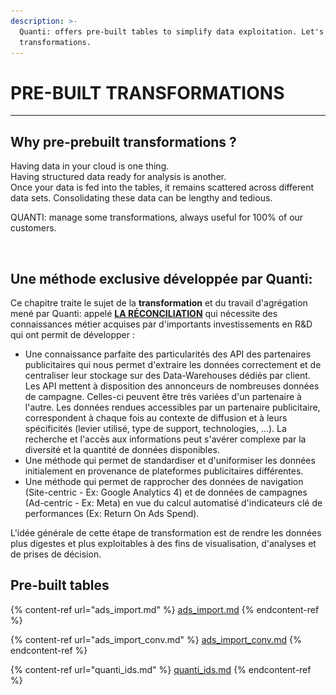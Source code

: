 ```yaml
---
description: >-
  Quanti: offers pre-built tables to simplify data exploitation. Let's jump into
  transformations.
---
```


# PRE-BUILT TRANSFORMATIONS

***

## Why pre-prebuilt transformations ?

Having data in your cloud is one thing. \
Having structured data ready for analysis is another.\
Once your data is fed into the tables, it remains scattered across different data sets. Consolidating these data can be lengthy and tedious.

QUANTI: manage some transformations, always useful for 100% of our customers.



<figure><img src="../.gitbook/assets/Capture d’écran 2024-04-09 à 16.39.08.png" alt=""><figcaption></figcaption></figure>

## Une méthode exclusive développée par Quanti:

Ce chapitre traite le sujet de la **transformation** et du travail d'agrégation mené par Quanti: appelé [**LA RÉCONCILIATION**](le-principe-de-reconciliation.md) qui nécessite des connaissances métier acquises par d'importants investissements en R\&D qui ont permit de développer :&#x20;

* Une connaissance parfaite des particularités des API des partenaires publicitaires qui nous permet d'extraire les données correctement et de centraliser leur stockage sur des Data-Warehouses dédiés par client. Les API mettent à disposition des annonceurs de nombreuses données de campagne. Celles-ci peuvent être très variées d'un partenaire à l'autre. Les données rendues accessibles par un partenaire publicitaire, correspondent à chaque fois au contexte de diffusion et à leurs spécificités (levier utilisé, type de support, technologies, ...). La recherche et l'accès aux informations peut s'avérer complexe par la diversité et la quantité de données disponibles.&#x20;
* Une méthode qui permet de standardiser et d'uniformiser les données initialement en provenance de plateformes publicitaires différentes.
* Une méthode qui permet de rapprocher des données de navigation (Site-centric - Ex: Google Analytics 4) et de données de campagnes (Ad-centric - Ex: Meta) en vue du calcul automatisé d'indicateurs clé de performances (Ex: Return On Ads Spend).

L'idée générale de cette étape de transformation est de rendre les données plus digestes et plus exploitables à des fins de visualisation, d'analyses et de prises de décision.

## Pre-built tables

{% content-ref url="ads_import.md" %}
[ads\_import.md](ads\_import.md)
{% endcontent-ref %}

{% content-ref url="ads_import_conv.md" %}
[ads\_import\_conv.md](ads\_import\_conv.md)
{% endcontent-ref %}

{% content-ref url="quanti_ids.md" %}
[quanti\_ids.md](quanti\_ids.md)
{% endcontent-ref %}


